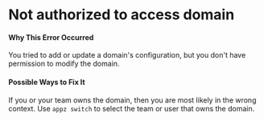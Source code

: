 # Not authorized to access domain

#### Why This Error Occurred

You tried to add or update a domain's configuration, but you don't have permission to modify the domain.

#### Possible Ways to Fix It

If you or your team owns the domain, then you are most likely in the wrong context. Use `appz switch` to select the team or user that owns the domain.
